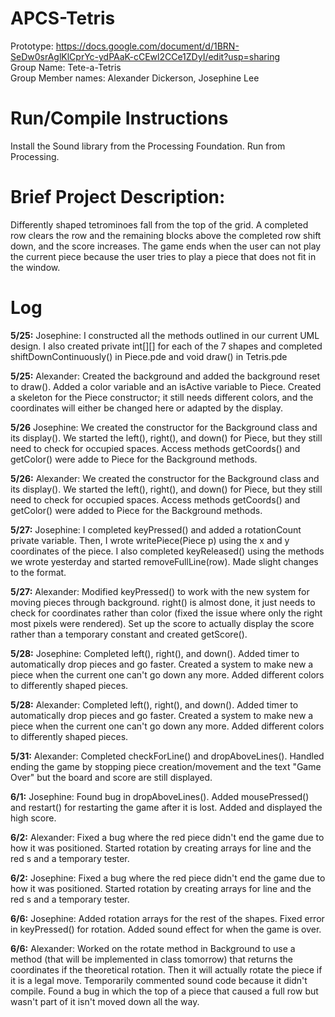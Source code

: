 # APCS-Tetris
Prototype: https://docs.google.com/document/d/1BRN-SeDw0srAglKlCprYc-ydPAaK-cCEwl2CCe1ZDyI/edit?usp=sharing <br />
Group Name: Tete-a-Tetris <br />
Group Member names: Alexander Dickerson, Josephine Lee <br />
# Run/Compile Instructions
Install the Sound library from the Processing Foundation. Run from Processing.
# Brief Project Description:
Differently shaped tetrominoes fall from the top of the grid. A completed row clears the row and the remaining blocks above the completed row shift down, and the score increases. The game ends when the user can not play the current piece because the user tries to play a piece that does not fit in the window.
# Log
**5/25:** Josephine: I constructed all the methods outlined in our current UML design. I also created private int[][] for each of the 7 shapes and completed shiftDownContinuously() in Piece.pde and void draw() in Tetris.pde

**5/25:** Alexander: Created the background and added the background reset to draw(). Added a color variable and an isActive variable to Piece. Created a skeleton for the Piece constructor; it still needs different colors, and the coordinates will either be changed here or adapted by the display.

**5/26** Josephine: We created the constructor for the Background class and its display(). We started the left(), right(), and down() for Piece, but they still need to check for occupied spaces. Access methods getCoords() and getColor() were adde to Piece for the Background methods.

**5/26:** Alexander: We created the constructor for the Background class and its display(). We started the left(), right(), and down() for Piece, but they still need to check for occupied spaces. Access methods getCoords() and getColor() were added to Piece for the Background methods.

**5/27:** Josephine: I completed keyPressed() and added a rotationCount private variable. Then, I wrote writePiece(Piece p) using the x and y coordinates of the piece. I also completed keyReleased() using the methods we wrote yesterday and started removeFullLine(row). Made slight changes to the format.

**5/27:** Alexander: Modified keyPressed() to work with the new system for moving pieces through background. right() is almost done, it just needs to check for coordinates rather than color (fixed the issue where only the right most pixels were rendered). Set up the score to actually display the score rather than a temporary constant and created getScore().

**5/28:** Josephine: Completed left(), right(), and down(). Added timer to automatically drop pieces and go faster. Created a system to make new a piece when the current one can't go down any more. Added different colors to differently shaped pieces.

**5/28:** Alexander: Completed left(), right(), and down(). Added timer to automatically drop pieces and go faster. Created a system to make new a piece when the current one can't go down any more. Added different colors to differently shaped pieces.

**5/31:** Alexander: Completed checkForLine() and dropAboveLines(). Handled ending the game by stopping piece creation/movement and the text "Game Over" but the board and score are still displayed.

**6/1:** Josephine: Found bug in dropAboveLines(). Added mousePressed() and restart() for restarting the game after it is lost. Added and displayed the high score.

**6/2:** Alexander: Fixed a bug where the red piece didn't end the game due to how it was positioned. Started rotation by creating arrays for line and the red s and a temporary tester.

**6/2:** Josephine: Fixed a bug where the red piece didn't end the game due to how it was positioned. Started rotation by creating arrays for line and the red s and a temporary tester.

**6/6:** Josephine: Added rotation arrays for the rest of the shapes. Fixed error in keyPressed() for rotation. Added sound effect for when the game is over.

**6/6:** Alexander: Worked on the rotate method in Background to use a method (that will be implemented in class tomorrow) that returns the coordinates if the theoretical rotation. Then it will actually rotate the piece if it is a legal move. Temporarily commented sound code because it didn't compile. Found a bug in which the top of a piece that caused a full row but wasn't part of it isn't moved down all the way.
